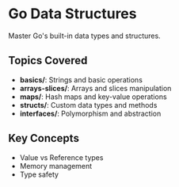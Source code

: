 # Go Data Structures

Master Go's built-in data types and structures.

## Topics Covered
- **basics/**: Strings and basic operations
- **arrays-slices/**: Arrays and slices manipulation
- **maps/**: Hash maps and key-value operations
- **structs/**: Custom data types and methods
- **interfaces/**: Polymorphism and abstraction

## Key Concepts
- Value vs Reference types
- Memory management
- Type safety
